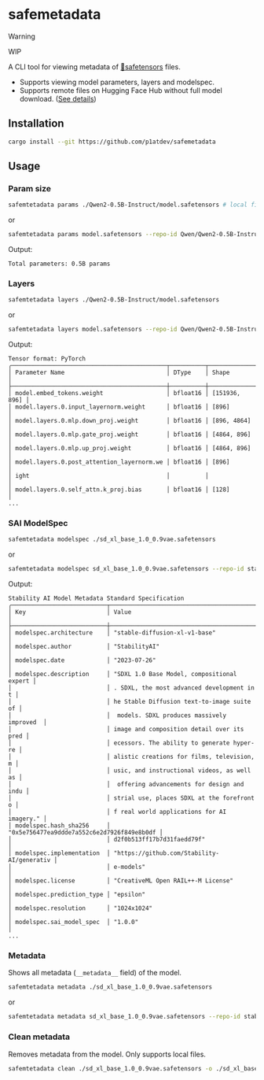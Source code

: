 # safemetadata

> [!WARNING]
> WIP

A CLI tool for viewing metadata of [🤗safetensors](https://github.com/huggingface/safetensors) files.

- Supports viewing model parameters, layers and modelspec.
- Supports remote files on Hugging Face Hub without full model download. ([See details](https://huggingface.co/docs/safetensors/metadata_parsing))

## Installation

```bash
cargo install --git https://github.com/p1atdev/safemetadata
```

## Usage

### Param size

```bash
safemtetadata params ./Qwen2-0.5B-Instruct/model.safetensors # local file
```

or

```bash
safemtetadata params model.safetensors --repo-id Qwen/Qwen2-0.5B-Instruct # on huggingface hub
```

Output:


```
Total parameters: 0.5B params
```

### Layers

```bash
safemtetadata layers ./Qwen2-0.5B-Instruct/model.safetensors
```

or

```bash
safemtetadata layers model.safetensors --repo-id Qwen/Qwen2-0.5B-Instruct
```

Output:

```
Tensor format: PyTorch
╭────────────────────────────────────────────┬──────────┬───────────────╮
│ Parameter Name                             │ DType    │ Shape         │
├────────────────────────────────────────────┼──────────┼───────────────┤
│ model.embed_tokens.weight                  │ bfloat16 │ [151936, 896] │
│ model.layers.0.input_layernorm.weight      │ bfloat16 │ [896]         │
│ model.layers.0.mlp.down_proj.weight        │ bfloat16 │ [896, 4864]   │
│ model.layers.0.mlp.gate_proj.weight        │ bfloat16 │ [4864, 896]   │
│ model.layers.0.mlp.up_proj.weight          │ bfloat16 │ [4864, 896]   │
│ model.layers.0.post_attention_layernorm.we │ bfloat16 │ [896]         │
│ ight                                       │          │               │
│ model.layers.0.self_attn.k_proj.bias       │ bfloat16 │ [128]         │
...
```

### SAI ModelSpec

```bash
safemtetadata modelspec ./sd_xl_base_1.0_0.9vae.safetensors
```

or

```bash
safemtetadata modelspec sd_xl_base_1.0_0.9vae.safetensors --repo-id stabilityai/stable-diffusion-xl-base-1.0
```

Output:

```
Stability AI Model Metadata Standard Specification
╭───────────────────────────┬────────────────────────────────────────────╮
│ Key                       │ Value                                      │
├───────────────────────────┼────────────────────────────────────────────┤
│ modelspec.architecture    │ "stable-diffusion-xl-v1-base"              │
│ modelspec.author          │ "StabilityAI"                              │
│ modelspec.date            │ "2023-07-26"                               │
│ modelspec.description     │ "SDXL 1.0 Base Model, compositional expert │
│                           │ . SDXL, the most advanced development in t │
│                           │ he Stable Diffusion text-to-image suite of │
│                           │  models. SDXL produces massively improved  │
│                           │ image and composition detail over its pred │
│                           │ ecessors. The ability to generate hyper-re │
│                           │ alistic creations for films, television, m │
│                           │ usic, and instructional videos, as well as │
│                           │  offering advancements for design and indu │
│                           │ strial use, places SDXL at the forefront o │
│                           │ f real world applications for AI imagery." │
│ modelspec.hash_sha256     │ "0x5e756477ea9ddde7a552c6e2d7926f849e8b0df │
│                           │ d2f0b513ff17b7d31faedd79f"                 │
│ modelspec.implementation  │ "https://github.com/Stability-AI/generativ │
│                           │ e-models"                                  │
│ modelspec.license         │ "CreativeML Open RAIL++-M License"         │
│ modelspec.prediction_type │ "epsilon"                                  │
│ modelspec.resolution      │ "1024x1024"                                │
│ modelspec.sai_model_spec  │ "1.0.0"                                    │
...
```

### Metadata

Shows all metadata (`__metadata__` field) of the model.

```bash
safemtetadata metadata ./sd_xl_base_1.0_0.9vae.safetensors
```

or

```bash
safemtetadata metadata sd_xl_base_1.0_0.9vae.safetensors --repo-id stabilityai/stable-diffusion-xl-base-1.0
```


### Clean metadata

Removes metadata from the model. Only supports local files.

```bash
safemtetadata clean ./sd_xl_base_1.0_0.9vae.safetensors -o ./sd_xl_base_1.0_0.9vae-cleaned.safetensors
```
